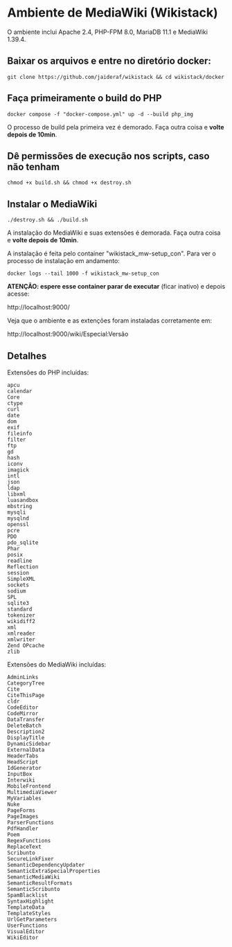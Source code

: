 # Ambiente de MediaWiki (Wikistack)

O ambiente inclui Apache 2.4, PHP-FPM 8.0, MariaDB 11.1 e MediaWiki 1.39.4.

## Baixar os arquivos e entre no diretório docker:
```
git clone https://github.com/jaideraf/wikistack && cd wikistack/docker
```

## Faça primeiramente o build do PHP
```
docker compose -f "docker-compose.yml" up -d --build php_img
```
O processo de build pela primeira vez é demorado. Faça outra coisa e **volte depois de 10min**.

## Dê permissões de execução nos scripts, caso não tenham
```
chmod +x build.sh && chmod +x destroy.sh
```

## Instalar o MediaWiki
```
./destroy.sh && ./build.sh
```

A instalação do MediaWiki e suas extensões é demorada. Faça outra coisa e **volte depois de 10min**.

A instalação é feita pelo container "wikistack_mw-setup_con". Para ver o processo de instalação em andamento:

```
docker logs --tail 1000 -f wikistack_mw-setup_con
```

**ATENÇÃO: espere esse container parar de executar** (ficar inativo) e depois acesse:

http://localhost:9000/

Veja que o ambiente e as extenções foram instaladas corretamente em: 

http://localhost:9000/wiki/Especial:Versão

## Detalhes

Extensões do PHP incluídas:
```
apcu
calendar
Core
ctype
curl
date
dom
exif
fileinfo
filter
ftp
gd
hash
iconv
imagick
intl
json
ldap
libxml
luasandbox
mbstring
mysqli
mysqlnd
openssl
pcre
PDO
pdo_sqlite
Phar
posix
readline
Reflection
session
SimpleXML
sockets
sodium
SPL
sqlite3
standard
tokenizer
wikidiff2
xml
xmlreader
xmlwriter
Zend OPcache
zlib
```
Extensões do MediaWiki incluídas:
```
AdminLinks
CategoryTree
Cite
CiteThisPage
cldr
CodeEditor
CodeMirror
DataTransfer
DeleteBatch
Description2
DisplayTitle
DynamicSidebar
ExternalData
HeaderTabs
HeadScript
IdGenerator
InputBox
Interwiki
MobileFrontend
MultimediaViewer
MyVariables
Nuke
PageForms
PageImages
ParserFunctions
PdfHandler
Poem
RegexFunctions
ReplaceText
Scribunto
SecureLinkFixer
SemanticDependencyUpdater
SemanticExtraSpecialProperties
SemanticMediaWiki
SemanticResultFormats
SemanticScribunto
SpamBlacklist
SyntaxHighlight
TemplateData
TemplateStyles
UrlGetParameters
UserFunctions
VisualEditor
WikiEditor
```
